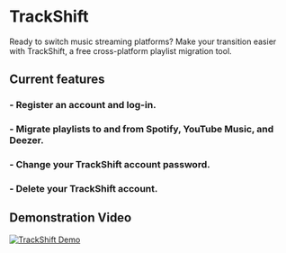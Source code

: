 # TrackShift

Ready to switch music streaming platforms? Make your transition easier with TrackShift, a free cross-platform playlist migration tool.

## Current features

### - Register an account and log-in.
### - Migrate playlists to and from Spotify, YouTube Music, and Deezer.
### - Change your TrackShift account password.
### - Delete your TrackShift account.

## Demonstration Video
[![TrackShift Demo](https://i9.ytimg.com/vi_webp/0WfJe-vXFzo/mq2.webp?sqp=CIT8lJ0G-oaymwEmCMACELQB8quKqQMa8AEB-AH-CYAC0AWKAgwIABABGBMgFSh_MA8=&rs=AOn4CLA7JSQ_-H32RjYVFk3Jm6W39xfipA)](https://youtu.be/0WfJe-vXFzo "TrackShift Demo")